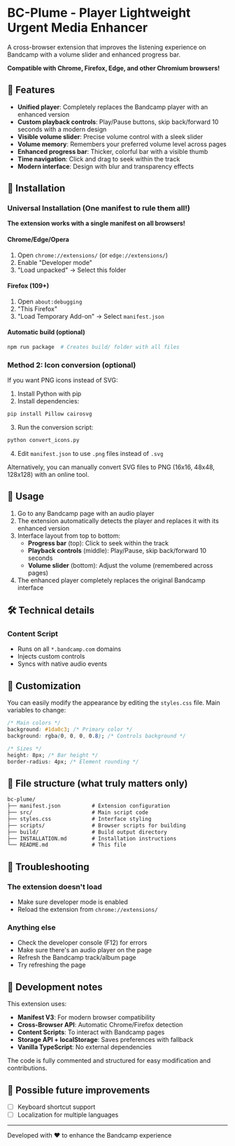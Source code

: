 # BC-Plume - Player Lightweight Urgent Media Enhancer

A cross-browser extension that improves the listening experience on Bandcamp with a volume slider and enhanced progress bar.

**Compatible with Chrome, Firefox, Edge, and other Chromium browsers!**

## 🎵 Features

- **Unified player**: Completely replaces the Bandcamp player with an enhanced version
- **Custom playback controls**: Play/Pause buttons, skip back/forward 10 seconds with a modern design
- **Visible volume slider**: Precise volume control with a sleek slider
- **Volume memory**: Remembers your preferred volume level across pages
- **Enhanced progress bar**: Thicker, colorful bar with a visible thumb
- **Time navigation**: Click and drag to seek within the track
- **Modern interface**: Design with blur and transparency effects

## 🚀 Installation

### Universal Installation (One manifest to rule them all!)

**The extension works with a single manifest on all browsers!**

#### Chrome/Edge/Opera

1. Open `chrome://extensions/` (or `edge://extensions/`)
2. Enable "Developer mode"
3. "Load unpacked" → Select this folder

#### Firefox (109+)

1. Open `about:debugging`
2. "This Firefox"
3. "Load Temporary Add-on" → Select `manifest.json`

#### Automatic build (optional)

```bash
npm run package  # Creates build/ folder with all files
```

### Method 2: Icon conversion (optional)

If you want PNG icons instead of SVG:

1. Install Python with pip
2. Install dependencies:

```bash
pip install Pillow cairosvg
```

3. Run the conversion script:

```bash
python convert_icons.py
```

4. Edit `manifest.json` to use `.png` files instead of `.svg`

Alternatively, you can manually convert SVG files to PNG (16x16, 48x48, 128x128) with an online tool.

## 📖 Usage

1. Go to any Bandcamp page with an audio player
2. The extension automatically detects the player and replaces it with its enhanced version
3. Interface layout from top to bottom:
   - **Progress bar** (top): Click to seek within the track
   - **Playback controls** (middle): Play/Pause, skip back/forward 10 seconds
   - **Volume slider** (bottom): Adjust the volume (remembered across pages)
4. The enhanced player completely replaces the original Bandcamp interface

## 🛠️ Technical details

### Content Script

- Runs on all `*.bandcamp.com` domains
- Injects custom controls
- Syncs with native audio events

## 🎨 Customization

You can easily modify the appearance by editing the `styles.css` file. Main variables to change:

```css
/* Main colors */
background: #1da0c3; /* Primary color */
background: rgba(0, 0, 0, 0.8); /* Controls background */

/* Sizes */
height: 8px; /* Bar height */
border-radius: 4px; /* Element rounding */
```

## 🔧 File structure (what truly matters only)

```txt
bc-plume/
├── manifest.json          # Extension configuration
├── src/                   # Main script code
├── styles.css             # Interface styling
├── scripts/               # Browser scripts for building
├── build/                 # Build output directory
├── INSTALLATION.md        # Installation instructions
└── README.md              # This file
```

## 🐛 Troubleshooting

### The extension doesn't load

- Make sure developer mode is enabled
- Reload the extension from `chrome://extensions/`

### Anything else

- Check the developer console (F12) for errors
- Make sure there's an audio player on the page
- Refresh the Bandcamp track/album page
- Try refreshing the page

## 📝 Development notes

This extension uses:

- **Manifest V3**: For modern browser compatibility
- **Cross-Browser API**: Automatic Chrome/Firefox detection
- **Content Scripts**: To interact with Bandcamp pages
- **Storage API + localStorage**: Saves preferences with fallback
- **Vanilla TypeScript**: No external dependencies

The code is fully commented and structured for easy modification and contributions.

## 🔮 Possible future improvements

- [ ] Keyboard shortcut support
- [ ] Localization for multiple languages

---

Developed with ❤️ to enhance the Bandcamp experience
